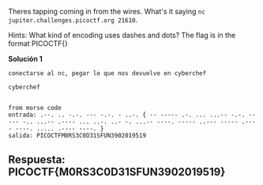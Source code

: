 
Theres tapping coming in from the wires. What's it saying `nc jupiter.challenges.picoctf.org 21610`.


Hints:
What kind of encoding uses dashes and dots?
The flag is in the format PICOCTF{}


**Solución 1**

```
conectarse al nc, pegar lo que nos devuelve en cyberchef

cyberchef


from morse code
entrada: .--. .. -.-. --- -.-. - ..-. { -- ----- .-. ... ...-- -.-. ----- -.. ...-- .---- ... ..-. ..- -. ...-- ----. ----- ..--- ----- .---- ----. ..... .---- ----. }
salida: PICOCTFM0RS3C0D31SFUN3902019519

```


## Respuesta: **PICOCTF{M0RS3C0D31SFUN3902019519}**

